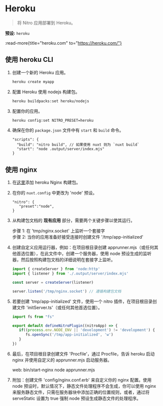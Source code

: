 # Heroku

> 将 Nitro 应用部署到 Heroku。

**预设:** `heroku`

:read-more{title="heroku.com" to="https://heroku.com/"}

## 使用 heroku CLI

1. 创建一个新的 Heroku 应用。

   ```bash
   heroku create myapp
   ```

2. 配置 Heroku 使用 nodejs 构建包。

   ```bash
   heroku buildpacks:set heroku/nodejs
   ```

3. 配置你的应用。

   ```bash
   heroku config:set NITRO_PRESET=heroku
   ```

4. 确保在你的 `package.json` 文件中有 `start` 和 `build` 命令。

   ```json5
   "scripts": {
     "build": "nitro build", // 如果使用 nuxt 则为 `nuxt build`
     "start": "node .output/server/index.mjs"
   }
   ```

## 使用 nginx

1. 在[这里](https://github.com/heroku/heroku-buildpack-nginx.git)添加 heroku Nginx 构建包。

2. 在你的 `nuxt.config` 中更改为 'node' 预设。

   ```json5
   "nitro": {
      "preset":"node",
   }
   ```

3. 从构建包文档的 **现有应用** 部分，需要两个关键步骤以使其运行。

   步骤 1: 在 'tmp/nginx.socket' 上监听一个套接字  
   步骤 2: 当你的应用准备好接受连接时创建文件 '/tmp/app-initialized'  

4. 创建自定义应用运行器，例如：在项目根目录创建 apprunner.mjs（或任何其他首选位置），在此文件中，创建一个服务器，使用 node 预设生成的监听器，然后按照构建包文档的详细说明在套接字上监听。

   ```ts
   import { createServer } from 'node:http'
   import { listener } from './.output/server/index.mjs'

   const server = createServer(listener)

   server.listen('/tmp/nginx.socket') // 遵循构建包文档
   ```

5. 若要创建 'tmp/app-initialized' 文件，使用一个 nitro 插件，在项目根目录创建文件 'initServer.ts'（或任何其他首选位置）。

   ```ts
   import fs from "fs"

   export default defineNitroPlugin((nitroApp) => {
      if((process.env.NODE_ENV || 'development') != 'development') {
         fs.openSync('/tmp/app-initialized', 'w')
      }
   })
   ```

6. 最后，在项目根目录创建文件 'Procfile'，通过 Procfile，告诉 heroku 启动 nginx 并使用自定义的 apprunner.mjs 启动服务器。

   web: bin/start-nginx node apprunner.mjs

7. 附加：创建文件 'config/nginx.conf.erb' 来自定义你的 nginx 配置。使用 node 预设时，默认情况下，静态文件处理程序不会生成，你可以使用 nginx 来服务静态文件，只需在服务器块中添加正确的位置规则，或者，通过将 serveStatic 设置为 true 强制 node 预设生成静态文件的处理程序。